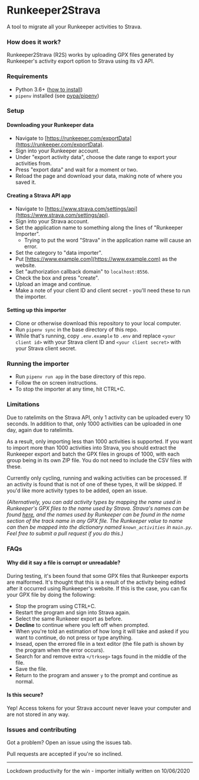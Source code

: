 # Runkeeper2Strava

A tool to migrate all your Runkeeper activities to Strava.

### How does it work?

Runkeeper2Strava (R2S) works by uploading GPX files generated by Runkeeper's activity export option to Strava using its
v3 API.

### Requirements

* Python 3.6+ ([how to install](https://realpython.com/installing-python/))
* `pipenv` installed (see [pypa/pipenv](https://github.com/pypa/pipenv#installation))

### Setup

#### Downloading your Runkeeper data

* Navigate to [https://runkeeper.com/exportData](https://runkeeper.com/exportData).
* Sign into your Runkeeper account.
* Under "export activity data", choose the date range to export your activities from.
* Press "export data" and wait for a moment or two.
* Reload the page and download your data, making note of where you saved it.

#### Creating a Strava API app

* Navigate to [https://www.strava.com/settings/api](https://www.strava.com/settings/api).
* Sign into your Strava account.
* Set the application name to something along the lines of "Runkeeper Importer".
  * Trying to put the word "Strava" in the application name will cause an error.
* Set the category to "data importer".
* Put [https://www.example.com](https://www.example.com) as the website.
* Set "authorization callback domain" to `localhost:8556`.
* Check the box and press "create".
* Upload an image and continue.
* Make a note of your client ID and client secret - you'll need these to run the importer.

#### Setting up this importer

* Clone or otherwise download this repository to your local computer.
* Run `pipenv sync` in the base directory of this repo.
* While that's running, copy `.env.example` to `.env` and replace `<your client id>` with your Strava client ID and 
`<your client secret>` with your Strava client secret.

### Running the importer

* Run `pipenv run app` in the base directory of this repo.
* Follow the on screen instructions.
* To stop the importer at any time, hit CTRL+C.

### Limitations

Due to ratelimits on the Strava API, only 1 activity can be uploaded every 10 seconds. In addition to that, only 1000 
activities can be uploaded in one day, again due to ratelimits.

As a result, only importing less than 1000 activities is supported. If you want to import more than 1000 activities into
 Strava, you should extract the Runkeeper export and batch the GPX files in groups of 1000, with each group being in
 its own ZIP file. You do not need to include the CSV files with these.
 
Currently only cycling, running and walking activities can be processed. If an activity is found that is not of one of 
these types, it will be skipped. If you'd like more activity types to be added, open an issue.

*(Alternatively, you can add activity types by mapping the name used in Runkeeper's GPX files to the name used by Strava. 
Strava's names can be found [here](https://developers.strava.com/docs/uploads/#how-to-upload-an-activity), and the 
names used by Runkeeper can be found in the name section of the track name in any GPX file. The Runkeeper value to name 
can then be mapped into the dictionary named `known_activities` in `main.py`. Feel free to submit a pull request if you 
do this.)*

### FAQs

#### Why did it say a file is corrupt or unreadable?

During testing, it's been found that some GPX files that Runkeeper exports are malformed. It's thought that this is a 
result of the activity being edited after it occurred using Runkeeper's website. If this is the case, you can fix your 
GPX file by doing the following:

* Stop the program using CTRL+C.
* Restart the program and sign into Strava again.
* Select the same Runkeeer export as before.
* **Decline** to continue where you left off when prompted.
* When you're told an estimation of how long it will take and asked if you want to continue, do not press or type 
anything.
* Insead, open the errored file in a text editor (the file path is shown by the program when the error occurs).
* Search for and remove extra `</trkseg>` tags found in the middle of the file.
* Save the file.
* Return to the program and answer `y` to the prompt and continue as normal.

#### Is this secure?

Yep! Access tokens for your Strava account never leave your computer and are not stored in any way.


### Issues and contributing

Got a problem? Open an issue using the issues tab.

Pull requests are accepted if you're so inclined.

___

Lockdown productivity for the win - importer initially written on 10/06/2020
